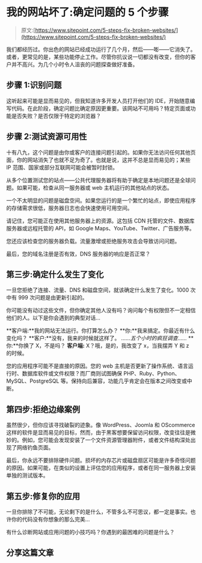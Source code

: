 # 我的网站坏了:确定问题的 5 个步骤

> 原文:[https://www.sitepoint.com/5-steps-fix-broken-websites/](https://www.sitepoint.com/5-steps-fix-broken-websites/)

我们都经历过。你出色的网站已经成功运行了几个月，然后——嘭——它消失了。或者，更常见的是，某些功能停止工作。尽管你抗议说一切都没有改变，但你的客户并不高兴。为几个小时令人沮丧的问题探查做好准备。

## 步骤 1:识别问题

这听起来可能是显而易见的，但我知道许多开发人员打开他们的 IDE，开始随意编写代码。在此阶段，确定问题比确定原因更重要。该网站不可用吗？特定页面或功能是否失败？是否仅限于特定的浏览器？

## 步骤 2:测试资源可用性

十有八九，这个问题是由你或客户的连接问题引起的。如果你无法访问任何其他页面，你的网站消失了也就不足为奇了。也就是说，这并不总是显而易见的；某些 IP 范围、国家或部分互联网可能会被暂时封锁。

从多个位置测试您的站点——公共代理服务器将有助于确定是本地问题还是全球问题。如果可能，检查从同一服务器或 web 主机运行的其他站点的状态。

一个不太明显的问题是磁盘空间。如果您运行的是一个繁忙的站点，即使应用程序的存储需求很低，服务器日志也会快速使用可用空间。

请记住，您可能正在使用其他服务器上的资源。这包括 CDN 托管的文件、数据库服务器或远程托管的 API，如 Google Maps、YouTube、Twitter、广告服务等。

您还应该检查您的服务器负载。流量激增或拒绝服务攻击会导致访问问题。

最后，您的域名注册是否有效，DNS 服务器的响应是否正常？

## 第三步:确定什么发生了变化

一旦您拒绝了连接、流量、DNS 和磁盘空间，就该确定什么发生了变化。1000 次中有 999 次问题是由更新引起的。

你可能没有动过这些文件，但你确定其他人没有吗？询问每个有权限但不一定相信他们的人。以下是你会遇到的典型对话…

**客户端:**我的网站无法运行。你打算怎么办？
**你:**我来搞定。你最近有什么变化吗？
**客户:**没有，我来的时候就这样了。
*……五个小时的疯狂调查……*
**你:**你换了 X，不是吗？
**客户端:** X？哦，是的，我改变了 x，当我摆弄 Y 和 z 的时候。

您的应用程序可能不是直接的原因。您的 web 主机是否更新了操作系统、语言运行时、数据库软件或文件权限？而厂商则试图确保 PHP、Ruby、Python、MySQL、PostgreSQL 等。保持向后兼容，功能几乎肯定会在版本之间改变或中断。

## 第四步:拒绝边缘案例

虽然很少，但你应该寻找破裂的迹象。像 WordPress、Joomla 和 OScommerce 这样的软件是显而易见的目标，然而，由于黑客想要保留访问权限，改变往往是微妙的。例如，您可能会发现安装了一个文件资源管理器附件，或者文件结构深处出现了网络钓鱼页面。

最后，你永远不要排除硬件问题。损坏的内存芯片或磁盘扇区可能是许多奇怪问题的原因。如果可能，在类似的设置上评估您的应用程序，或者在同一服务器上安装单独的测试版本。

## 第五步:修复你的应用

一旦你排除了不可能，无论剩下的是什么，不管多么不可思议，都一定是事实。也许你的代码没有你想象的那么完美…

有什么诊断网站或应用问题的小技巧吗？你遇到的最困难的问题是什么？

## 分享这篇文章